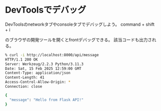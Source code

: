 # DevToolsでデバッグ

DevToolsのnetworkタブやconsoleタブでデバッグしよう。
command + shift + i

のブラウザの開発ツールを開くとfrontデバッグできる。
該当コードも出力される。

```bash
% curl -i http://localhost:8000/api/message
HTTP/1.1 200 OK
Server: Werkzeug/2.2.3 Python/3.11.3
Date: Sat, 15 Feb 2025 12:59:00 GMT
Content-Type: application/json
Content-Length: 41
Access-Control-Allow-Origin: *
Connection: close

{
  "message": "Hello from Flask API!"
}
```
